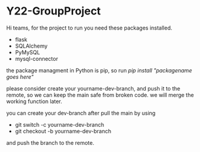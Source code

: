 # Y22-GroupProject

Hi teams, for the project to run you need these packages installed.
<ul>
  <li>flask</li>
  <li>SQLAlchemy</li>
  <li>PyMySQL</li>
  <li>mysql-connector</li>
 </ul>

the package managment in Python is pip, so run 
<em>pip install "packagename goes here"</em>

please consider create your yourname-dev-branch, and push it to the remote, so we can keep the main safe from broken code.
we will merge the working function later.

you can create your dev-branch after pull the main by using

<ul>
  <li>git switch -c yourname-dev-branch</li>
  <li>git checkout -b yourname-dev-branch</li>
</ul>

and push the branch to the remote.
